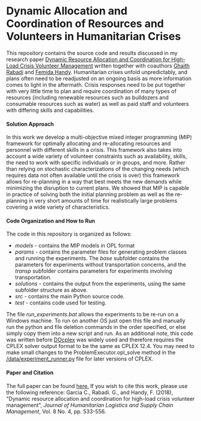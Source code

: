 Dynamic Allocation and Coordination of Resources and Volunteers in Humanitarian Crises
===============
This repository contains the source code and results discussed in my research paper [Dynamic Resource Allocation and Coordination for High-Load Crisis Volunteer Management](https://www.emerald.com/insight/content/doi/10.1108/JHLSCM-02-2018-0019/full/html)
written together with coauthors [Ghaith Rabadi](https://www.odu.edu/directory/people/g/grabadi) and [Femida Handy](https://www.sp2.upenn.edu/people/view/femida-handy/). 
Humanitarian crises unfold unpredictably, and plans often need to be readjusted on an ongoing basis as more
information comes to light in the aftermath. Crisis responses need to be put together with very little time to plan and require coordination of many types of resources (including 
renewable resources such as bulldozers and consumable resources such as water) as well as paid staff and volunteers with differing skills and capabilities. 

#### Solution Approach
In this work we develop a multi-objective mixed integer programming (MIP) framework for optimally allocating and re-allocating resources and personnel with different skills in a crisis. This 
framework also takes into account a wide variety of volunteer constraints such as availability, skills, the need to work with specific individuals or in groups, and more. 
Rather than relying on stochastic characterizations of the changing needs (which requires data not often available until the crisis is over) this framework allows for re-planning
in a way that best meets the new demands while minimizing the disruption to current plans. We showed that MIP is capable in practice of solving both the initial planning problem
as well as the re-planning in very short amounts of time for realistically large problems covering a wide variety of characteristics.


#### Code Organization and How to Run
The code in this repository is organized as follows: 

* *models* - contains the MIP models in OPL format
* *params* - contains the parameter files for generating problem classes and running the experiments. The *base* subfolder contains the parameters for experiments without
              transportation concerns, and the *transp* subfolder contains parameters for experiments involving transportation.
* *solutions* - contains the output from the experiments, using the same subfolder structure as above.
* *src* - contains the main Python source code.
* *test* - contains code used for testing. 

The file *run_experiments.bat* allows the experiments to be re-run on a Windows machine. To run on another OS just open this file and manually
run the python and file deletion commands in the order specified, or else simply copy them into a new script and run. As an additional note, this
code was written before [DOcplex](https://ibmdecisionoptimization.github.io/docplex-doc/) was widely used and therefore requires the CPLEX solver output
format to be the same as CPLEX 12.4. You may need to make small changes to the ProblemExecutor.opl_solve method in the
[/data/experiment_runner.py](https://github.com/chrisgarcia001/Crisis-Volunteer-Resource-Allocation/blob/main/src/experiment_runner.py) file for later
versions of CPLEX.

#### Paper and Citation
The full paper can be found [here.](https://www.emerald.com/insight/content/doi/10.1108/JHLSCM-02-2018-0019/full/html)
If you wish to cite this work, please use the following reference:
Garcia C., Rabadi. G., and Handy, F. (2018), "Dynamic resource allocation and coordination for high-load crisis volunteer management", *Journal of Humanitarian Logistics and Supply Chain Management*, Vol. 8 No. 4, pp. 533-556.

